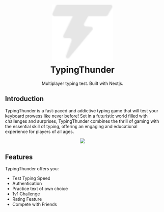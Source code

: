 <h1 align="center">
  <a name="logo" href="https://www.vCloudInfo.com/tag/iot"><img src="https://raw.githubusercontent.com/abhinandnn/typingthunder/main/public/icon.svg" alt="TypingThunder" width="200"></a>
  <br>
  TypingThunder
</h1>
<p align="center">
  Multiplayer typing test. Built with Nextjs.
</p>

## Introduction
TypingThunder is a fast-paced and addictive typing game that will test your keyboard prowess like never before! Set in a futuristic world filled with challenges and surprises, TypingThunder combines the thrill of gaming with the essential skill of typing, offering an engaging and educational experience for players of all ages.

<p align="center">
  <img src = "https://imgur.com/zlC2sxV.png">
</p>

## Features
TypingThunder offers you:
* Test Typing Speed
* Authentication
* Practice text of own choice
* 1v1 Challenge
* Rating Feature
* Compete with Friends

